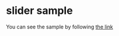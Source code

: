 # slider sample
You can see the sample by following [the link](https://sangrejustos.github.io/slider-module-sample/)
